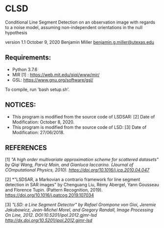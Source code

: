 # CLSD
Conditional Line Segment Detection on an observation image with regards to a noise model, assuming non-independent orientations in the null hypothesis

version 1.1 
October 9, 2020
Benjamin Miller
benjamin.g.miller@utexas.edu

## Requirements:
* Python 3.7.6
* MIR [1] : https://web.mit.edu/qiqi/www/mir/
* GSL: https://www.gnu.org/software/gsl/

To compile, run 'bash setup.sh'.  


## NOTICES:
* This program is modified from the source code of LSDSAR: [2]
Date of Modification: October 8, 2020.
* This program is modified from the source code of LSD: [3]
Date of Modification: 27/06/2018.

## REFERENCES
[1] 
*"A high order multivariate approximation scheme for scattered datasets"
by Qiqi Wang, Parviz Moin, and Gianluca Iaccarino.
(Journal of COmputational Physics, 2010).
https://doi.org/10.1016/j.jcp.2010.04.047*

[2]
*"LSDSAR, a Markovian a contrario framework for line segment detection in SAR images"
by Chenguang Liu, Rémy Abergel, Yann Gousseau and Florence Tupin.
(Pattern Recognition, 2019).
https://doi.org/10.1016/j.patcog.2019.107034

[3]
*"LSD: a Line Segment Detector" by Rafael Grompone von Gioi,
Jeremie Jakubowicz, Jean-Michel Morel, and Gregory Randall,
Image Processing On Line, 2012. DOI:10.5201/ipol.2012.gjmr-lsd
http://dx.doi.org/10.5201/ipol.2012.gjmr-lsd*



